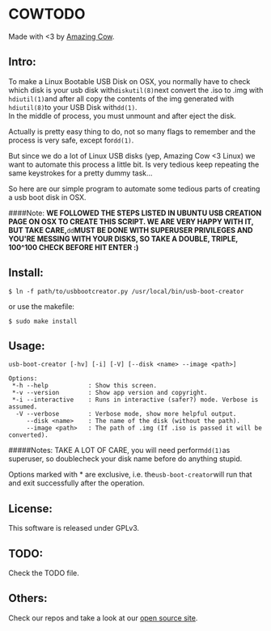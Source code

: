 COWTODO
====
Made with <3 by [Amazing Cow](http://www.amazingcow.com).

## Intro:
To make a Linux Bootable USB Disk on OSX, you normally have to check which
disk is your usb disk with```diskutil(8)```next convert the .iso to .img with
```hdiutil(1)```and after all copy the contents of the img generated with 
```hdiutil(8)```to your USB Disk with```dd(1)```.  
In the middle of process, you must unmount and after eject the disk.

Actually is pretty easy thing to do, not so many flags to remember and the
process is very safe, except for```dd(1)```. 

But since we do a lot of Linux USB disks (yep, Amazing Cow <3 Linux) 
we want to automate this process a little bit. Is very tedious keep repeating
the same keystrokes for a pretty dummy task...

So here are our simple program to automate some tedious parts of creating 
a usb boot disk in OSX.

####Note:
**WE FOLLOWED THE STEPS LISTED IN UBUNTU USB CREATION PAGE ON OSX TO CREATE 
THIS SCRIPT. WE ARE VERY HAPPY WITH IT, BUT TAKE CARE,**```dd```**MUST BE 
DONE WITH SUPERUSER PRIVILEGES AND YOU'RE MESSING WITH YOUR DISKS, SO TAKE 
A DOUBLE, TRIPLE, 100^100 CHECK BEFORE HIT ENTER :)**


## Install:
```$ ln -f path/to/usbbootcreator.py /usr/local/bin/usb-boot-creator```

or use the makefile:

```$ sudo make install```


## Usage:
```
usb-boot-creator [-hv] [-i] [-V] [--disk <name> --image <path>]

Options:
 *-h --help           : Show this screen.
 *-v --version        : Show app version and copyright.
 *-i --interactive    : Runs in interactive (safer?) mode. Verbose is assumed.
  -V --verbose        : Verbose mode, show more helpful output.
     --disk <name>    : The name of the disk (without the path).
     --image <path>   : The path of .img (If .iso is passed it will be converted).
```

#####Notes:
TAKE A LOT OF CARE, you will need perform```dd(1)```as superuser, 
so doublecheck your disk name before do anything stupid.

Options marked with * are exclusive, i.e. the```usb-boot-creator```will 
run that and exit successfully after the operation.
 
## License:
This software is released under GPLv3.

## TODO:
Check the TODO file.

## Others:
Check our repos and take a look at our [open source site](http://opensource.amazingcow.com).
